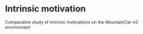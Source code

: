 # Intrinsic motivation
Comparative study of intrinsic motivations  on the MountainCar-v0 environment
